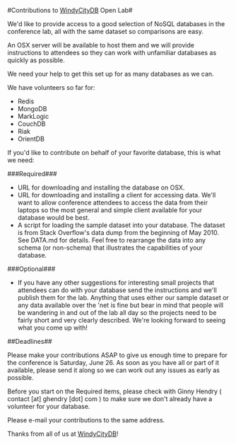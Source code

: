#Contributions to [WindyCityDB](http://windycitydb.org) Open Lab#

We'd like to provide access to a good selection of NoSQL databases in the conference lab, all with the same dataset so comparisons are easy.  

An OSX server will be available to host them and we will provide instructions to attendees so they can work with unfamiliar databases as quickly as possible.

We need your help to get this set up for as many databases as we can.

We have volunteers so far for:

* Redis
* MongoDB
* MarkLogic
* CouchDB
* Riak
* OrientDB

If you'd like to contribute on behalf of your favorite database, this is what we need:

###Required###

* URL for downloading and installing the database on OSX.
* URL for downloading and installing a client for accessing data.  We'll want to allow conference attendees to access the data from their laptops so the most general and simple client available for your database would be best.
* A script for loading the sample dataset into your database.  The dataset is from Stack Overflow's data dump from the beginning of May 2010.  See DATA.md for details.  Feel free to rearrange the data into any schema (or non-schema) that illustrates the capabilities of your database.

###Optional###

* If you have any other suggestions for interesting small projects that attendees can do with your database send the instructions and we'll publish them for the lab.  Anything that uses either our sample dataset or any data available over the 'net is fine but bear in mind that people will be wandering in and out of the lab all day so the projects need to be fairly short and very clearly described.  We're looking forward to seeing what you come up with!

##Deadlines##

Please make your contributions ASAP to give us enough time to prepare for the conference is Saturday, June 26.  As soon as you have all or part of it available, please send it along so we can work out any issues as early as possible.

Before you start on the Required items, please check with Ginny Hendry ( contact [at] ghendry [dot] com ) to make sure we don't already have a volunteer for your database.

Please e-mail your contributions to the same address.

Thanks from all of us at [WindyCityDB](http://windycitydb.org)!
